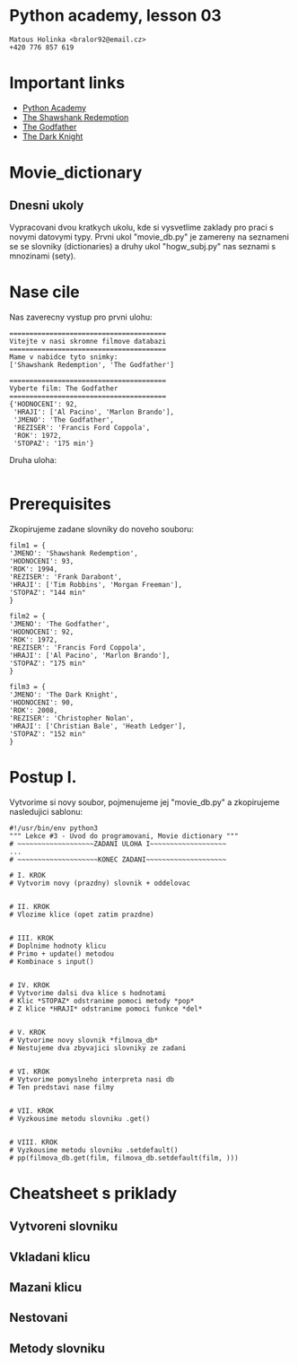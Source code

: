 # Python academy, lesson 03

    Matous Holinka <bralor92@email.cz>
    +420 776 857 619

# Important links

- [Python Academy](https://engeto.com/cs/kurz/online-python-akademie/lekce)
- [The Shawshank Redemption](https://www.imdb.com/title/tt0111161/?ref_=fn_al_tt_1)
- [The Godfather](https://www.imdb.com/title/tt0068646/?ref_=fn_al_tt_1)
- [The Dark Knight](https://www.imdb.com/title/tt0468569/?ref_=fn_al_tt_1)
# Movie_dictionary


## Dnesni ukoly
Vypracovani dvou kratkych ukolu, kde si vysvetlime zaklady pro praci s novymi datovymi typy. Prvni ukol "movie_db.py" je zamereny na seznameni se se slovniky (dictionaries) a druhy ukol "hogw_subj.py" nas seznami s mnozinami (sety).

# Nase cile
Nas zaverecny vystup pro prvni ulohu:
```
=======================================
Vitejte v nasi skromne filmove databazi
=======================================
Mame v nabidce tyto snimky:
['Shawshank Redemption', 'The Godfather']

=======================================
Vyberte film: The Godfather
=======================================
{'HODNOCENI': 92,
 'HRAJI': ['Al Pacino', 'Marlon Brando'],
 'JMENO': 'The Godfather',
 'REZISER': 'Francis Ford Coppola',
 'ROK': 1972,
 'STOPAZ': '175 min'}
```

Druha uloha:
```

```

# Prerequisites
Zkopirujeme zadane slovniky do noveho souboru:
```
film1 = {
'JMENO': 'Shawshank Redemption',
'HODNOCENI': 93,
'ROK': 1994,
'REZISER': 'Frank Darabont',
'HRAJI': ['Tim Robbins', 'Morgan Freeman'],
'STOPAZ': "144 min"
}

film2 = {
'JMENO': 'The Godfather',
'HODNOCENI': 92,
'ROK': 1972,
'REZISER': 'Francis Ford Coppola',
'HRAJI': ['Al Pacino', 'Marlon Brando'],
'STOPAZ': "175 min"
}

film3 = {
'JMENO': 'The Dark Knight',
'HODNOCENI': 90,
'ROK': 2008,
'REZISER': 'Christopher Nolan',
'HRAJI': ['Christian Bale', 'Heath Ledger'],
'STOPAZ': "152 min"
}
```

# Postup I.
Vytvorime si novy soubor, pojmenujeme jej "movie_db.py" a zkopirujeme nasledujici sablonu:
```
#!/usr/bin/env python3
""" Lekce #3 - Uvod do programovani, Movie dictionary """
# ~~~~~~~~~~~~~~~~~~~ZADANI ULOHA I~~~~~~~~~~~~~~~~~~~
...
# ~~~~~~~~~~~~~~~~~~~~KONEC ZADANI~~~~~~~~~~~~~~~~~~~~

# I. KROK
# Vytvorim novy (prazdny) slovnik + oddelovac


# II. KROK
# Vlozime klice (opet zatim prazdne)


# III. KROK
# Doplnime hodnoty klicu
# Primo + update() metodou
# Kombinace s input()


# IV. KROK
# Vytvorime dalsi dva klice s hodnotami
# Klic *STOPAZ* odstranime pomoci metody *pop*
# Z klice *HRAJI* odstranime pomoci funkce *del*


# V. KROK
# Vytvorime novy slovnik *filmova_db*
# Nestujeme dva zbyvajici slovniky ze zadani


# VI. KROK
# Vytvorime pomyslneho interpreta nasi db
# Ten predstavi nase filmy


# VII. KROK
# Vyzkousime metodu slovniku .get()


# VIII. KROK
# Vyzkousime metodu slovniku .setdefault()
# pp(filmova_db.get(film, filmova_db.setdefault(film, )))

```

# Cheatsheet s priklady
## Vytvoreni slovniku


## Vkladani klicu

## Mazani klicu

## Nestovani

## Metody slovniku
